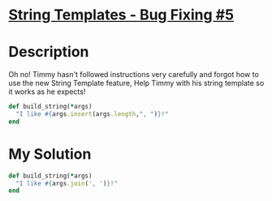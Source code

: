 # **[String Templates - Bug Fixing #5](https://www.codewars.com/kata/55c90cad4b0fe31a7200001f)**

# Description
Oh no! Timmy hasn't followed instructions very carefully and forgot how to use the new String Template feature, Help 
Timmy with his string template so it works as he expects!

```ruby
def build_string(*args)
  "I like #{args.insert(args.length,", ")}!"
end
```

# My Solution
```ruby
def build_string(*args)
  "I like #{args.join(', ')}!"
end
```
